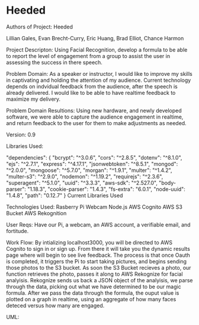 # Heeded

Authors of Project: Heeded

Lillian Gales, Evan Brecht-Curry, Eric Huang, Brad Elliot, Chance Harmon

Project Descripton:
Using Facial Recognition, develop a formula to be able to report the level of engagement from a group to assist the user in assessing the success in there speech.

Problem Domain:
As a speaker or instructor, I would like to improve my skills in captivating and holding the attention of my audience. Current technology depends on indvidual feedback from the audience, after the speech is already delivered. I would like to be able to have realtime feedback to maximize my delivery.

Problem Domain Resultions:
Using new hardware, and newly developed software, we were able to capture the audience engagement in realtime, and return feedback to the user for them to make adjustments as needed.


Version: 0.9

Libraries Used:

"dependencies": {
    "bcrypt": "^3.0.6",
    "cors": "^2.8.5",
    "dotenv": "^8.1.0",
    "ejs": "^2.7.1",
    "express": "^4.17.1",
    "jsonwebtoken": "^8.5.1",
    "mongod": "^2.0.0",
    "mongoose": "^5.7.0",
    "morgan": "^1.9.1",
    "multer": "^1.4.2",
    "multer-s3": "^2.9.0",
    "nodemon": "^1.19.2",
    "requirejs": "^2.3.6",
    "superagent": "^5.1.0",
    "uuid": "^3.3.3",
    "aws-sdk": "^2.527.0",
    "body-parser": "1.18.3",
    "cookie-parser": "1.4.3",
    "fs-extra": "6.0.1",
    "node-uuid": "1.4.8",
    "path": "0.12.7"
  }
Current Libraries Used

Technologies Used:
Rasberry Pi
Webcam
Node.js
AWS Cognito
AWS S3 Bucket
AWS Rekognition

User Reqs:
Have our Pi, a webcam, an AWS account, a verifiable email, and fortitude.

Work Flow:
By intializing localhost3000, you will be directed to AWS Cognito to sign in or sign up. From there it will take you the dynamic results page where will begin to see live feedback. The process is that once Oauth is completed, it triggers the Pi to start taking pictures, and begins sending those photos to the S3 bucket. As soon the S3 Bucket recieves a photo, our function retrieves the photo, passes it along to AWS Rekognize for facial analyisis. Rekognize sends us back a JSON object of the analyisis, we parse through the data, picking out what we have determined to be our magic formula. After we pass the data through the formula, the ouput value is plotted on a graph in realtime, using an aggregate of how many faces deteced versus how many are engaged.

UML:





